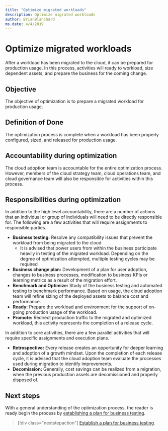 ```yaml
---
title: "Optimize migrated workloads"
description: Optimize migrated workloads
author: BrianBlanchard
ms.date: 4/4/2019
---
```


# Optimize migrated workloads

After a workload has been migrated to the cloud, it can be prepared for production usage. In this process, activities will ready to workload, size dependent assets, and prepare the business for the coming change.

## Objective

The objective of optimization is to prepare a migrated workload for production usage.

## Definition of Done

The optimization process is complete when a workload has been properly configured, sized, and released for production usage.

## Accountability during optimization

The cloud adoption team is accountable for the entire optimization process. However, members of the cloud strategy team, cloud operations team, and cloud governance team will also be responsible for activities within this process.

## Responsibilities during optimization

In addition to the high level accountability, there are a number of actions that an individual or group of individuals will need to be directly responsible for. The following are a few activities that will require assignments to responsible parties.

* **Business testing:** Resolve any compatibility issues that prevent the workload from being migrated to the cloud
    * It is advised that power users from within the business participate heavily in testing of the migrated workload. Depending on the degree of optimization attempted, multiple testing cycles may be required
* **Business change plan:** Development of a plan for user adoption, changes to business processes, modification to business KPIs or learning metrics as a result of the migration effort.
* **Benchmark and Optimize:** Study of the business testing and automated testing to benchmark performance. Based on usage, the cloud adoption team will refine sizing of the deployed assets to balance cost and performance.
* **Ready:** Prepare the workload and environment for the support of on-going production usage of the workload.
* **Promote:** Redirect production traffic to the migrated and optimized workload, this activity represents the completion of a release cycle.

In addition to core activities, there are a few parallel activities that will require specific assignments and execution plans.

* **Retrospective:** Every release creates an opportunity for deeper learning and adoption of a growth mindset. Upon the completion of each release cycle, it is advised that the cloud adoption team evaluate the processes used during migration to identify improvements.
* **Decomission:** Generally, cost savings can be realized from a migration, when the previous production assets are decomissioned and properly disposed of.

## Next steps

With a general understanding of the optimization process, the reader is ready begin the process by [establishing a plan for business testing](./business-test.md).

> [!div class="nextstepaction"]
> [Establish a plan for business testing](./business-test.md).
